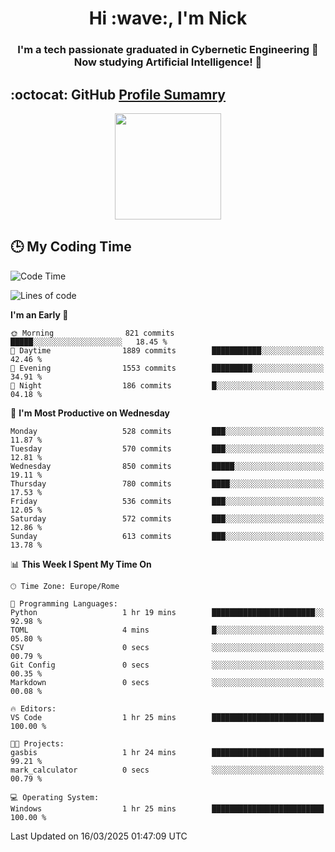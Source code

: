 <h1 align="center">Hi :wave:, I'm Nick</h1>

<h3 align="center">I'm a tech passionate graduated in Cybernetic Engineering 🤖<br>
Now studying Artificial Intelligence! 🧠</h3>


## :octocat: GitHub <a href="https://github.com/vn7n24fzkq/github-profile-summary-cards">Profile Sumamry</a>

<p align="center">
   <img style="height:170px;display:inline-block"  src="http://github-profile-summary-cards.vercel.app/api/cards/profile-details?username=CodeClimberNT&theme=github_dark" />
<!--    <img style="height:170px;display:inline-block"  src="http://github-profile-summary-cards.vercel.app/api/cards/repos-per-language?username=CodeClimberNT&theme=github_dark&exclude=" /> -->
</p>

 ## :clock3: My Coding Time 
 
<!--START_SECTION:waka-->
![Code Time](http://img.shields.io/badge/Code%20Time-499%20hrs%2010%20mins-blue)

![Lines of code](https://img.shields.io/badge/From%20Hello%20World%20I%27ve%20Written-4.9%20million%20lines%20of%20code-blue)

**I'm an Early 🐤** 

```text
🌞 Morning                821 commits         █████░░░░░░░░░░░░░░░░░░░░   18.45 % 
🌆 Daytime                1889 commits        ███████████░░░░░░░░░░░░░░   42.46 % 
🌃 Evening                1553 commits        █████████░░░░░░░░░░░░░░░░   34.91 % 
🌙 Night                  186 commits         █░░░░░░░░░░░░░░░░░░░░░░░░   04.18 % 
```
📅 **I'm Most Productive on Wednesday** 

```text
Monday                   528 commits         ███░░░░░░░░░░░░░░░░░░░░░░   11.87 % 
Tuesday                  570 commits         ███░░░░░░░░░░░░░░░░░░░░░░   12.81 % 
Wednesday                850 commits         █████░░░░░░░░░░░░░░░░░░░░   19.11 % 
Thursday                 780 commits         ████░░░░░░░░░░░░░░░░░░░░░   17.53 % 
Friday                   536 commits         ███░░░░░░░░░░░░░░░░░░░░░░   12.05 % 
Saturday                 572 commits         ███░░░░░░░░░░░░░░░░░░░░░░   12.86 % 
Sunday                   613 commits         ███░░░░░░░░░░░░░░░░░░░░░░   13.78 % 
```


📊 **This Week I Spent My Time On** 

```text
🕑︎ Time Zone: Europe/Rome

💬 Programming Languages: 
Python                   1 hr 19 mins        ███████████████████████░░   92.98 % 
TOML                     4 mins              █░░░░░░░░░░░░░░░░░░░░░░░░   05.80 % 
CSV                      0 secs              ░░░░░░░░░░░░░░░░░░░░░░░░░   00.79 % 
Git Config               0 secs              ░░░░░░░░░░░░░░░░░░░░░░░░░   00.35 % 
Markdown                 0 secs              ░░░░░░░░░░░░░░░░░░░░░░░░░   00.08 % 

🔥 Editors: 
VS Code                  1 hr 25 mins        █████████████████████████   100.00 % 

🐱‍💻 Projects: 
gasbis                   1 hr 24 mins        █████████████████████████   99.21 % 
mark_calculator          0 secs              ░░░░░░░░░░░░░░░░░░░░░░░░░   00.79 % 

💻 Operating System: 
Windows                  1 hr 25 mins        █████████████████████████   100.00 % 
```


 Last Updated on 16/03/2025 01:47:09 UTC
<!--END_SECTION:waka-->

